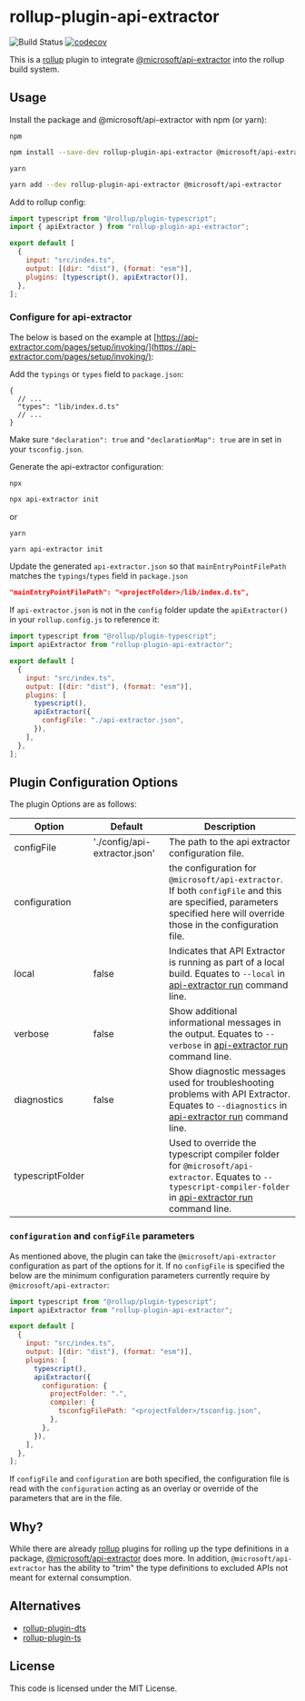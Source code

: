 # rollup-plugin-api-extractor

![Build Status](https://github.com/blacktau/rollup-plugin-api-extractor/workflows/CI%20Pipeline/badge.svg)
[![codecov](https://codecov.io/gh/blacktau/rollup-plugin-api-extractor/branch/main/graph/badge.svg?token=O1NDBJ7V2K)](https://codecov.io/gh/blacktau/rollup-plugin-api-extractor)

This is a [rollup](https://www.rollupjs.org/) plugin to integrate [@microsoft/api-extractor](https://api-extractor.com/) into the rollup build system.

## Usage

Install the package and @microsoft/api-extractor with npm (or yarn):

`npm`

```bash
npm install --save-dev rollup-plugin-api-extractor @microsoft/api-extractor
```

`yarn`

```bash
yarn add --dev rollup-plugin-api-extractor @microsoft/api-extractor
```

Add to rollup config:

```javascript
import typescript from "@rollup/plugin-typescript";
import { apiExtractor } from "rollup-plugin-api-extractor";

export default [
  {
    input: "src/index.ts",
    output: [(dir: "dist"), (format: "esm")],
    plugins: [typescript(), apiExtractor()],
  },
];
```

### Configure for api-extractor

The below is based on the example at [https://api-extractor.com/pages/setup/invoking/](https://api-extractor.com/pages/setup/invoking/):

Add the `typings` or `types` field to `package.json`:

```jsonc
{
  // ...
  "types": "lib/index.d.ts"
  // ...
}
```

Make sure `"declaration": true` and `"declarationMap": true` are in set in your `tsconfig.json`.

Generate the api-extractor configuration:

`npx`

```bash
npx api-extractor init
```

or

`yarn`

```bash
yarn api-extractor init
```

Update the generated `api-extractor.json` so that `mainEntryPointFilePath` matches the `typings`/`types` field in `package.json`

```json
"mainEntryPointFilePath": "<projectFolder>/lib/index.d.ts",
```

If `api-extractor.json` is not in the `config` folder update the `apiExtractor()` in your `rollup.config.js` to reference it:

```javascript
import typescript from "@rollup/plugin-typescript";
import apiExtractor from "rollup-plugin-api-extractor";

export default [
  {
    input: "src/index.ts",
    output: [(dir: "dist"), (format: "esm")],
    plugins: [
      typescript(),
      apiExtractor({
        configFile: "./api-extractor.json",
      }),
    ],
  },
];
```

## Plugin Configuration Options

The plugin Options are as follows:

| Option           | Default                       | Description                                                                                                                                                                                                 |
| ---------------- | ----------------------------- | ----------------------------------------------------------------------------------------------------------------------------------------------------------------------------------------------------------- |
| configFile       | './config/api-extractor.json' | The path to the api extractor configuration file.                                                                                                                                                           |
| configuration    |                               | the configuration for `@microsoft/api-extractor`. If both `configFile` and this are specified, parameters specified here will override those in the configuration file.                                     |
| local            | false                         | Indicates that API Extractor is running as part of a local build. Equates to `--local` in [api-extractor run](https://api-extractor.com/pages/commands/api-extractor_run/) command line.                    |
| verbose          | false                         | Show additional informational messages in the output. Equates to `--verbose` in [api-extractor run](https://api-extractor.com/pages/commands/api-extractor_run/) command line.                              |
| diagnostics      | false                         | Show diagnostic messages used for troubleshooting problems with API Extractor. Equates to `--diagnostics` in [api-extractor run](https://api-extractor.com/pages/commands/api-extractor_run/) command line. |
| typescriptFolder |                               | Used to override the typescript compiler folder for `@microsoft/api-extractor`. Equates to `--typescript-compiler-folder` in [api-extractor run](https://api-extractor.com/pages/commands/) command line.   |

### `configuration` and `configFile` parameters

As mentioned above, the plugin can take the `@microsoft/api-extractor` configuration as part of the options for it. If no `configFile` is specified the below are the minimum configuration parameters currently require by `@microsoft/api-extractor`:

```javascript
import typescript from "@rollup/plugin-typescript";
import apiExtractor from "rollup-plugin-api-extractor";

export default [
  {
    input: "src/index.ts",
    output: [(dir: "dist"), (format: "esm")],
    plugins: [
      typescript(),
      apiExtractor({
        configuration: {
          projectFolder: ".",
          compiler: {
            tsconfigFilePath: "<projectFolder>/tsconfig.json",
          },
        },
      }),
    ],
  },
];
```

If `configFile` and `configuration` are both specified, the configuration file is read with the `configuration` acting as an overlay or override of the parameters that are in the file.

## Why?

While there are already [rollup](https://www.rollupjs.org/) plugins for rolling up the type definitions in a package, [@microsoft/api-extractor](https://api-extractor.com/) does more. In addition, `@microsoft/api-extractor` has the ability to "trim" the type definitions to excluded APIs not meant for external consumption.

## Alternatives

- [rollup-plugin-dts](https://github.com/Swatinem/rollup-plugin-dts)
- [rollup-plugin-ts](https://github.com/wessberg/rollup-plugin-ts)

## License

This code is licensed under the MIT License.
